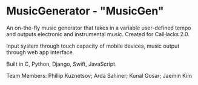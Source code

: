 # MusicGenerator - "MusicGen"
An on-the-fly music generator that takes in a variable user-defined tempo and outputs electronic and instrumental music. Created for CalHacks 2.0.

Input system through touch capacity of mobile devices, music output through web app interface.

Built in C, Python, Django, Swift, JavaScript.


Team Members:
  Phillip Kuznetsov; Arda Sahiner; Kunal Gosar; Jaemin Kim
